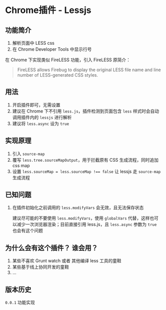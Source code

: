 # Chrome插件 - Lessjs

## 功能简介

1. 解析页面中 LESS css
2. 在 Chrome Developer Tools 中显示行号

在 Chrome 下实现类似 FireLESS 功能，引入 FireLESS 原简介：

> FireLESS allows Firebug to display the original LESS file name and line number of LESS-generated CSS styles.


## 用法

1. 开启插件即可，无需设置
2. 建议在 Chrome 下不引用 `less.js`，插件检测到页面包含 `less` 样式时会自动调用插件内的 `lessjs` 进行解析
3. 建议将 `less.async` 设为 `true`

## 实现原理

1. 引入 `source-map`
2. 覆写 `less.tree.sourceMapOutput`，用于拦截原有 CSS 生成流程，同时追加 css map
2. 设置 `less.sourceMap = less.sourceMap !== false` 让 lessjs 走 `source-map` 生成流程

## 已知问题

1. 在插件初始化之前调用的 `less.modifyVars` 会无效，且无法保存状态

	建议尽可能的不要使用 `less.modifyVars`，使用 `globalVars` 代替，这样也可以减少一次浏览器渲染；目前直接引用 less.js，且 `less.async` 参数为 `true` 也会有这个问题
	
## 为什么会有这个插件？ 谁会用？

1. 某些不喜欢 Grunt watch 或者 其他编译 less 工具的童鞋
2. 某些基于线上协同开发的童鞋
3. ...


## 版本历史

`0.0.1` 功能实现